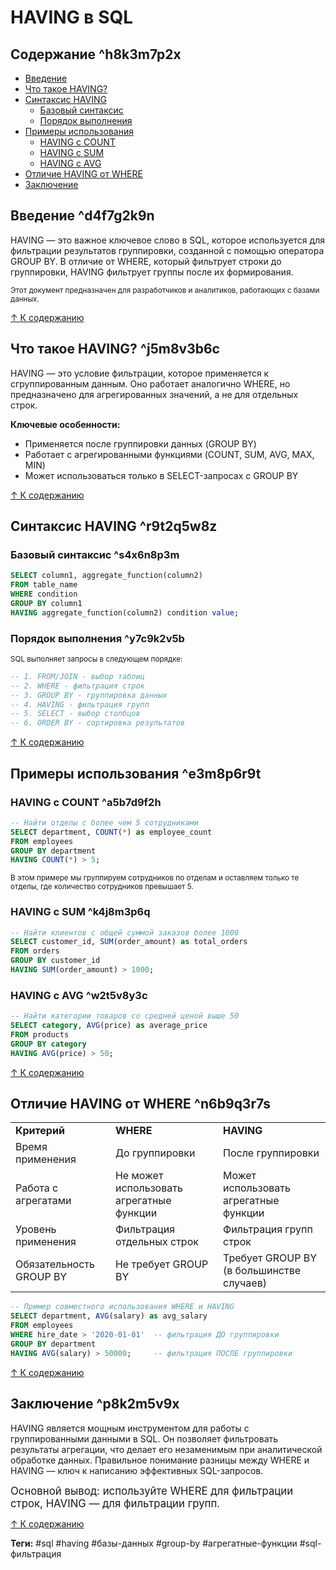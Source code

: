 
# HAVING в SQL

## Содержание ^h8k3m7p2x
- [Введение](#^d4f7g2k9n)
- [Что такое HAVING?](#^j5m8v3b6c)
- [Синтаксис HAVING](#^r9t2q5w8z)
  - [Базовый синтаксис](#^s4x6n8p3m)
  - [Порядок выполнения](#^y7c9k2v5b)
- [Примеры использования](#^e3m8p6r9t)
  - [HAVING с COUNT](#^a5b7d9f2h)
  - [HAVING с SUM](#^k4j8m3p6q)
  - [HAVING с AVG](#^w2t5v8y3c)
- [Отличие HAVING от WHERE](#^n6b9q3r7s)
- [Заключение](#^p8k2m5v9x)

## Введение ^d4f7g2k9n
HAVING — это важное ключевое слово в SQL, которое используется для фильтрации результатов группировки, созданной с помощью оператора GROUP BY. В отличие от WHERE, который фильтрует строки до группировки, HAVING фильтрует группы после их формирования.

<small>Этот документ предназначен для разработчиков и аналитиков, работающих с базами данных.</small>

[↑ К содержанию](#^h8k3m7p2x)

## Что такое HAVING? ^j5m8v3b6c
HAVING — это условие фильтрации, которое применяется к сгруппированным данным. Оно работает аналогично WHERE, но предназначено для агрегированных значений, а не для отдельных строк.

**Ключевые особенности:**
- Применяется после группировки данных (GROUP BY)
- Работает с агрегированными функциями (COUNT, SUM, AVG, MAX, MIN)
- Может использоваться только в SELECT-запросах с GROUP BY

[↑ К содержанию](#^h8k3m7p2x)

## Синтаксис HAVING ^r9t2q5w8z

### Базовый синтаксис ^s4x6n8p3m
```sql
SELECT column1, aggregate_function(column2)
FROM table_name
WHERE condition
GROUP BY column1
HAVING aggregate_function(column2) condition value;
```

### Порядок выполнения ^y7c9k2v5b
<small>SQL выполняет запросы в следующем порядке:</small>

```sql
-- 1. FROM/JOIN - выбор таблиц
-- 2. WHERE - фильтрация строк
-- 3. GROUP BY - группировка данных
-- 4. HAVING - фильтрация групп
-- 5. SELECT - выбор столбцов
-- 6. ORDER BY - сортировка результатов
```

[↑ К содержанию](#^h8k3m7p2x)

## Примеры использования ^e3m8p6r9t

### HAVING с COUNT ^a5b7d9f2h
```sql
-- Найти отделы с более чем 5 сотрудниками
SELECT department, COUNT(*) as employee_count
FROM employees
GROUP BY department
HAVING COUNT(*) > 5;
```

<small>В этом примере мы группируем сотрудников по отделам и оставляем только те отделы, где количество сотрудников превышает 5.</small>

### HAVING с SUM ^k4j8m3p6q
```sql
-- Найти клиентов с общей суммой заказов более 1000
SELECT customer_id, SUM(order_amount) as total_orders
FROM orders
GROUP BY customer_id
HAVING SUM(order_amount) > 1000;
```

### HAVING с AVG ^w2t5v8y3c
```sql
-- Найти категории товаров со средней ценой выше 50
SELECT category, AVG(price) as average_price
FROM products
GROUP BY category
HAVING AVG(price) > 50;
```

[↑ К содержанию](#^h8k3m7p2x)

## Отличие HAVING от WHERE ^n6b9q3r7s
<table>
<tr>
  <td><strong>Критерий</strong></td>
  <td><strong>WHERE</strong></td>
  <td><strong>HAVING</strong></td>
</tr>
<tr>
  <td>Время применения</td>
  <td>До группировки</td>
  <td>После группировки</td>
</tr>
<tr>
  <td>Работа с агрегатами</td>
  <td>Не может использовать агрегатные функции</td>
  <td>Может использовать агрегатные функции</td>
</tr>
<tr>
  <td>Уровень применения</td>
  <td>Фильтрация отдельных строк</td>
  <td>Фильтрация групп строк</td>
</tr>
<tr>
  <td>Обязательность GROUP BY</td>
  <td>Не требует GROUP BY</td>
  <td>Требует GROUP BY (в большинстве случаев)</td>
</tr>
</table>

```sql
-- Пример совместного использования WHERE и HAVING
SELECT department, AVG(salary) as avg_salary
FROM employees
WHERE hire_date > '2020-01-01'  -- фильтрация ДО группировки
GROUP BY department
HAVING AVG(salary) > 50000;     -- фильтрация ПОСЛЕ группировки
```

[↑ К содержанию](#^h8k3m7p2x)

## Заключение ^p8k2m5v9x
HAVING является мощным инструментом для работы с группированными данными в SQL. Он позволяет фильтровать результаты агрегации, что делает его незаменимым при аналитической обработке данных. Правильное понимание разницы между WHERE и HAVING — ключ к написанию эффективных SQL-запросов.

<big>Основной вывод: используйте WHERE для фильтрации строк, HAVING — для фильтрации групп.</big>

[↑ К содержанию](#^h8k3m7p2x)

**Теги:** #sql #having #базы-данных #group-by #агрегатные-функции #sql-фильтрация
```